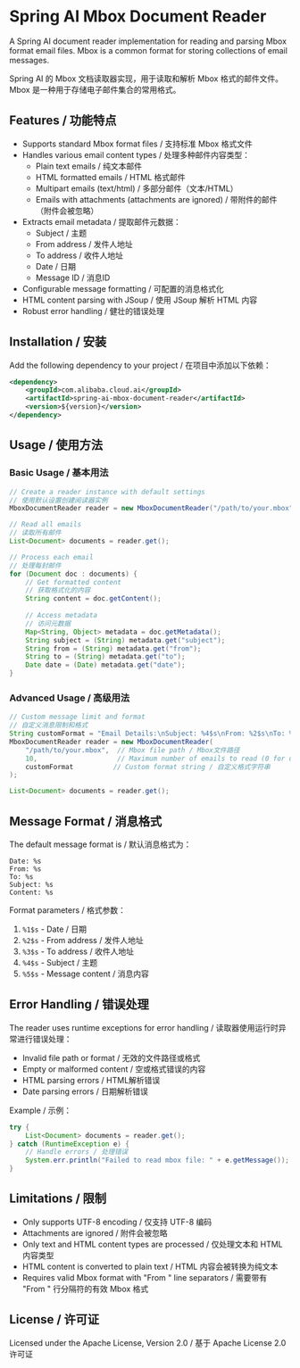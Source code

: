<!--
  Copyright 2024-2025 the original author or authors.

  Licensed under the Apache License, Version 2.0 (the "License");
  you may not use this file except in compliance with the License.
  You may obtain a copy of the License at

       https://www.apache.org/licenses/LICENSE-2.0

  Unless required by applicable law or agreed to in writing, software
  distributed under the License is distributed on an "AS IS" BASIS,
  WITHOUT WARRANTIES OR CONDITIONS OF ANY KIND, either express or implied.
  See the License for the specific language governing permissions and
  limitations under the License.
-->

# Spring AI Mbox Document Reader

A Spring AI document reader implementation for reading and parsing Mbox format email files. Mbox is a common format for storing collections of email messages.

Spring AI 的 Mbox 文档读取器实现，用于读取和解析 Mbox 格式的邮件文件。Mbox 是一种用于存储电子邮件集合的常用格式。

## Features / 功能特点

- Supports standard Mbox format files / 支持标准 Mbox 格式文件
- Handles various email content types / 处理多种邮件内容类型：
  - Plain text emails / 纯文本邮件
  - HTML formatted emails / HTML 格式邮件
  - Multipart emails (text/html) / 多部分邮件（文本/HTML）
  - Emails with attachments (attachments are ignored) / 带附件的邮件（附件会被忽略）
- Extracts email metadata / 提取邮件元数据：
  - Subject / 主题
  - From address / 发件人地址
  - To address / 收件人地址
  - Date / 日期
  - Message ID / 消息ID
- Configurable message formatting / 可配置的消息格式化
- HTML content parsing with JSoup / 使用 JSoup 解析 HTML 内容
- Robust error handling / 健壮的错误处理

## Installation / 安装

Add the following dependency to your project / 在项目中添加以下依赖：

```xml
<dependency>
    <groupId>com.alibaba.cloud.ai</groupId>
    <artifactId>spring-ai-mbox-document-reader</artifactId>
    <version>${version}</version>
</dependency>
```

## Usage / 使用方法

### Basic Usage / 基本用法

```java
// Create a reader instance with default settings
// 使用默认设置创建阅读器实例
MboxDocumentReader reader = new MboxDocumentReader("/path/to/your.mbox");

// Read all emails
// 读取所有邮件
List<Document> documents = reader.get();

// Process each email
// 处理每封邮件
for (Document doc : documents) {
    // Get formatted content
    // 获取格式化的内容
    String content = doc.getContent();
    
    // Access metadata
    // 访问元数据
    Map<String, Object> metadata = doc.getMetadata();
    String subject = (String) metadata.get("subject");
    String from = (String) metadata.get("from");
    String to = (String) metadata.get("to");
    Date date = (Date) metadata.get("date");
}
```

### Advanced Usage / 高级用法

```java
// Custom message limit and format
// 自定义消息限制和格式
String customFormat = "Email Details:\nSubject: %4$s\nFrom: %2$s\nTo: %3$s\nDate: %1$s\n\nContent:\n%5$s";
MboxDocumentReader reader = new MboxDocumentReader(
    "/path/to/your.mbox",  // Mbox file path / Mbox文件路径
    10,                    // Maximum number of emails to read (0 for unlimited) / 最大读取邮件数（0表示无限制）
    customFormat          // Custom format string / 自定义格式字符串
);

List<Document> documents = reader.get();
```

## Message Format / 消息格式

The default message format is / 默认消息格式为：
```
Date: %s
From: %s
To: %s
Subject: %s
Content: %s
```

Format parameters / 格式参数：
1. `%1$s` - Date / 日期
2. `%2$s` - From address / 发件人地址
3. `%3$s` - To address / 收件人地址
4. `%4$s` - Subject / 主题
5. `%5$s` - Message content / 消息内容

## Error Handling / 错误处理

The reader uses runtime exceptions for error handling / 读取器使用运行时异常进行错误处理：
- Invalid file path or format / 无效的文件路径或格式
- Empty or malformed content / 空或格式错误的内容
- HTML parsing errors / HTML解析错误
- Date parsing errors / 日期解析错误

Example / 示例：
```java
try {
    List<Document> documents = reader.get();
} catch (RuntimeException e) {
    // Handle errors / 处理错误
    System.err.println("Failed to read mbox file: " + e.getMessage());
}
```

## Limitations / 限制

- Only supports UTF-8 encoding / 仅支持 UTF-8 编码
- Attachments are ignored / 附件会被忽略
- Only text and HTML content types are processed / 仅处理文本和 HTML 内容类型
- HTML content is converted to plain text / HTML 内容会被转换为纯文本
- Requires valid Mbox format with "From " line separators / 需要带有 "From " 行分隔符的有效 Mbox 格式

## License / 许可证

Licensed under the Apache License, Version 2.0 / 基于 Apache License 2.0 许可证 